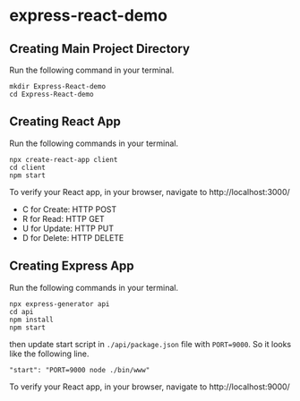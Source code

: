 # express-react-demo

## Creating Main Project Directory

Run the following command in your terminal.

```shell script
mkdir Express-React-demo
cd Express-React-demo
```

## Creating React App

Run the following commands in your terminal.

```shell script
npx create-react-app client
cd client
npm start
```

To verify your React app, in your browser, navigate to http://localhost:3000/

- C for Create: HTTP POST
- R for Read: HTTP GET
- U for Update: HTTP PUT
- D for Delete: HTTP DELETE

## Creating Express App

Run the following commands in your terminal.

```shell script
npx express-generator api
cd api
npm install
npm start
```

then update start script in `./api/package.json` file with `PORT=9000`. So it looks like the following line.

`"start": "PORT=9000 node ./bin/www"` 

To verify your React app, in your browser, navigate to http://localhost:9000/